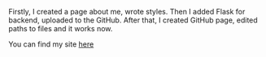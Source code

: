 Firstly, I created a page about me, wrote styles. Then I added Flask for backend, uploaded to the GitHub. 
After that, I created GitHub page, edited paths to files and it works now.

You can find my site [here](https://nightlydreamer.github.io/WAD_HW_1/templates/index.html)
